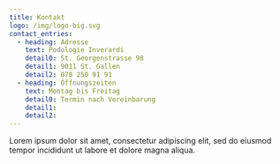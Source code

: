 ```yaml
---
title: Kontakt
logo: /img/logo-big.svg
contact_entries:
  - heading: Adresse
    text: Podologie Inverardi
    detail0: St. Georgenstrasse 98
    detail1: 9011 St. Gallen
    detail2: 078 250 91 91
  - heading: Öffnungszeiten
    text: Montag bis Freitag
    detail0: Termin nach Vereinbarung
    detail1:
    detail2:
---
```

Lorem ipsum dolor sit amet, consectetur adipiscing elit, sed do eiusmod tempor incididunt ut labore et dolore magna aliqua.
